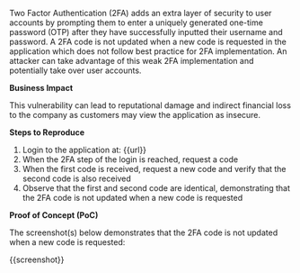 Two Factor Authentication (2FA) adds an extra layer of security to user accounts by prompting them to enter a uniquely generated one-time password (OTP) after they have successfully inputted their username and password. A 2FA code is not updated when a new code is requested in the application which does not follow best practice for 2FA implementation. An attacker can take advantage of this weak 2FA implementation and potentially take over user accounts.

**Business Impact**

This vulnerability can lead to reputational damage and indirect financial loss to the company as customers may view the application as insecure.

**Steps to Reproduce**

1. Login to the application at: {{url}}
1. When the 2FA step of the login is reached, request a code
1. When the first code is received, request a new code and verify that the second code is also received
1. Observe that the first and second code are identical, demonstrating that the 2FA code is not updated when a new code is requested

**Proof of Concept (PoC)**

The screenshot(s) below demonstrates that the 2FA code is not updated when a new code is requested:

{{screenshot}}
